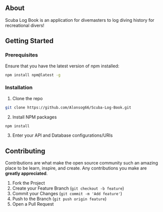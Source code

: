 ## About

Scuba Log Book is an application for divemasters to log diving history for recreational divers!

## Getting Started

### Prerequisites

Ensure that you have the latest version of npm installed:

```sh
npm install npm@latest -g
```

### Installation

1. Clone the repo

```sh
git clone https://github.com/Alonsog66/Scuba-Log-Book.git
```

2. Install NPM packages

```sh
npm install
```

3. Enter your API and Database configurations/URIs

## Contributing

Contributions are what make the open source community such an amazing place to be learn, inspire, and create. Any contributions you make are **greatly appreciated**.

1. Fork the Project
2. Create your Feature Branch (`git checkout -b feature`)
3. Commit your Changes (`git commit -m 'Add feature'`)
4. Push to the Branch (`git push origin feature`)
5. Open a Pull Request
